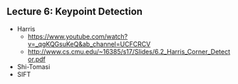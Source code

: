 ## Lecture 6: Keypoint Detection
- Harris
	- https://www.youtube.com/watch?v=_qgKQGsuKeQ&ab_channel=UCFCRCV	
    - http://www.cs.cmu.edu/~16385/s17/Slides/6.2_Harris_Corner_Detector.pdf
- Shi-Tomasi
- SIFT
